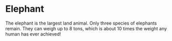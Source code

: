 # Elephant

The elephant is the largest land animal. Only three species of elephants remain.
They can weigh up to 8 tons, which is about 10 times the weight any human has
ever achieved!
